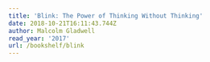 ```yaml
---
title: 'Blink: The Power of Thinking Without Thinking'
date: 2018-10-21T16:11:43.744Z
author: Malcolm Gladwell
read_year: '2017'
url: /bookshelf/blink
---
```


